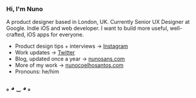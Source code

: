 ### Hi, I'm Nuno

A product designer based in London, UK. Currently Senior UX Designer at Google. Indie iOS and web developer. I want to build more useful, well-crafted, iOS apps for everyone.

- Product design tips + interviews → [Instagram](http://instagram.com/nunosans)
- Work updates → [Twitter](http://twitter.com/nunosans)
- Blog, updated once a year → [nunosans.com](http://nunosans.com)
- More of my work → [nunocoelhosantos.com](http://nunocoelhosantos.com)
- Pronouns: he/him

### ｡ ◕ ‿ ◕ ｡
